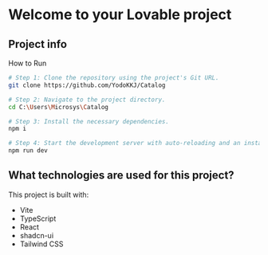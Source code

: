 # Welcome to your Lovable project

## Project info

How to Run

```sh
# Step 1: Clone the repository using the project's Git URL.
git clone https://github.com/YodoKKJ/Catalog

# Step 2: Navigate to the project directory.
cd C:\Users\Microsys\Catalog

# Step 3: Install the necessary dependencies.
npm i

# Step 4: Start the development server with auto-reloading and an instant preview.
npm run dev
```

## What technologies are used for this project?

This project is built with:

- Vite
- TypeScript
- React
- shadcn-ui
- Tailwind CSS

